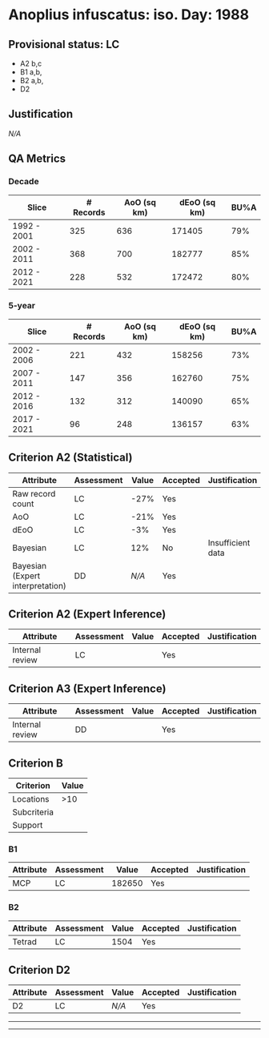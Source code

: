 # Anoplius infuscatus: iso. Day: 1988
## Provisional status: LC
- A2 b,c
- B1 a,b, 
- B2 a,b, 
- D2

## Justification
*N/A*
## QA Metrics
### Decade
| Slice | # Records | AoO (sq km) | dEoO (sq km) |BU%A |
|---|---|---|---|---|
|1992 - 2001|325|636|171405|79%|
|2002 - 2011|368|700|182777|85%|
|2012 - 2021|228|532|172472|80%|
### 5-year
| Slice | # Records | AoO (sq km) | dEoO (sq km) |BU%A |
|---|---|---|---|---|
|2002 - 2006|221|432|158256|73%|
|2007 - 2011|147|356|162760|75%|
|2012 - 2016|132|312|140090|65%|
|2017 - 2021|96|248|136157|63%|
## Criterion A2 (Statistical)
|Attribute|Assessment|Value|Accepted|Justification
|---|---|---|---|---|
|Raw record count|LC|-27%|Yes||
|AoO|LC|-21%|Yes||
|dEoO|LC|-3%|Yes||
|Bayesian|LC|12%|No|Insufficient data|
|Bayesian (Expert interpretation)|DD|*N/A*|Yes||
## Criterion A2 (Expert Inference)
|Attribute|Assessment|Value|Accepted|Justification
|---|---|---|---|---|
|Internal review|LC||Yes||
## Criterion A3 (Expert Inference)
|Attribute|Assessment|Value|Accepted|Justification
|---|---|---|---|---|
|Internal review|DD||Yes||
## Criterion B
|Criterion| Value|
|---|---|
|Locations|>10|
|Subcriteria||
|Support||
### B1
|Attribute|Assessment|Value|Accepted|Justification
|---|---|---|---|---|
|MCP|LC|182650|Yes||
### B2
|Attribute|Assessment|Value|Accepted|Justification
|---|---|---|---|---|
|Tetrad|LC|1504|Yes||
## Criterion D2
|Attribute|Assessment|Value|Accepted|Justification
|---|---|---|---|---|
|D2|LC|*N/A*|Yes||
---
 ---
 <br><br>

